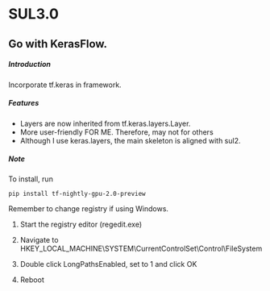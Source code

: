# SUL3.0

## Go with KerasFlow.

##### Introduction

Incorporate tf.keras in framework.

##### Features

- Layers are now inherited from tf.keras.layers.Layer.
- More user-friendly FOR ME. Therefore, may not for others
- Although I use keras.layers, the main skeleton is aligned with sul2.

##### Note

To install, run
```
pip install tf-nightly-gpu-2.0-preview
```

Remember to change registry if using Windows.

1. Start the registry editor (regedit.exe)

2. Navigate to HKEY_LOCAL_MACHINE\SYSTEM\CurrentControlSet\Control\FileSystem

3. Double click LongPathsEnabled, set to 1 and click OK

4. Reboot
